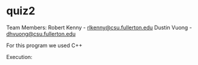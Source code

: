 # quiz2
Team Members:
 Robert Kenny - rlkenny@csu.fullerton.edu
 Dustin Vuong - dhvuong@csu.fullerton.edu
 
For this program we used C++

Execution:
